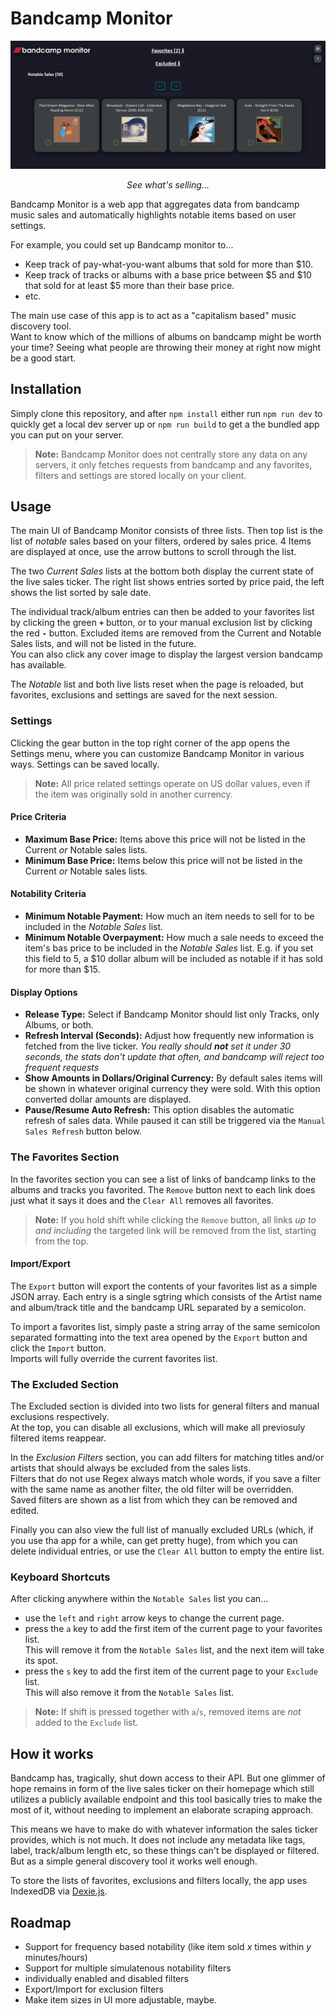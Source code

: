 # Bandcamp Monitor

![UI example](/src/assets/UI_example.png)
<p align="center"><i>See what's selling...</i></p>

Bandcamp Monitor is a web app that aggregates data from bandcamp music sales and automatically highlights notable items based on user settings.  

For example, you could set up Bandcamp monitor to...
* Keep track of pay-what-you-want albums that sold for more than $10.
* Keep track of tracks or albums with a base price between $5 and $10 that sold for at least $5 more than their base price.
* etc.

The main use case of this app is to act as a "capitalism based" music discovery tool.  
Want to know which of the millions of albums on bandcamp might be worth your time? Seeing what people are throwing their money at right now might be a good start.

## Installation
Simply clone this repository, and after `npm install` either run `npm run dev` to quickly get a local dev server up or `npm run build` to get a the bundled app you can put on your server.

>**Note:** Bandcamp Monitor does not centrally store any data on any servers, it only fetches requests from bandcamp and any favorites, filters and settings are stored locally on your client.

## Usage
The main UI of Bandcamp Monitor consists of three lists. Then top list is the list of *notable* sales based on your filters, ordered by sales price. 4 Items are displayed at once, use the arrow buttons to scroll through the list.

The two *Current Sales* lists at the bottom both display the current state of the live sales ticker. The right list shows entries sorted by price paid, the left shows the list sorted by sale date.

The individual track/album entries can then be added to your favorites list by clicking the green **`+`** button, or to your manual exclusion list by clicking the red **`-`** button. Excluded items are removed from the Current and Notable Sales lists, and will not be listed in the future.  
You can also click any cover image to display the largest version bandcamp has available.

The *Notable* list and both live lists reset when the page is reloaded, but favorites, exclusions and settings are saved for the next session.

### Settings
Clicking the gear button in the top right corner of the app opens the Settings menu, where you can customize Bandcamp Monitor in various ways. Settings can be saved locally.
>**Note:** All price related settings operate on US dollar values, even if the item was originally sold in another currency.

#### Price Criteria
* **Maximum Base Price:** Items above this price will not be listed in the Current *or* Notable sales lists.
* **Minimum Base Price:** Items below this price will not be listed in the Current *or* Notable sales lists.
#### Notability Criteria
* **Minimum Notable Payment:** How much an item needs to sell for to be included in the *Notable Sales* list.
* **Minimum Notable Overpayment:** How much a sale needs to exceed the item's bas price to be included in the *Notable Sales* list. E.g. if you set this field to 5, a $10 dollar album will be included as notable if it has sold for more than $15.
#### Display Options
* **Release Type:** Select if Bandcamp Monitor should list only Tracks, only Albums, or both. 
* **Refresh Interval (Seconds):** Adjust how frequently new information is fetched from the live ticker. *You really should **not** set it under 30 seconds, the stats don't update that often, and bandcamp will reject too frequent requests*
* **Show Amounts in Dollars/Original Currency:** By default sales items will be shown in whatever original currency they were sold. With this option converted dollar amounts are displayed.
* **Pause/Resume Auto Refresh:** This option disables the automatic refresh of sales data. While paused it can still be triggered via the `Manual Sales Refresh` button below.

### The Favorites Section
In the favorites section you can see a list of links of bandcamp links to the albums and tracks you favorited. The `Remove` button next to each link does just what it says it does and the `Clear All` removes all favorites.

>**Note:** If you hold shift while clicking the `Remove` button, all links *up to and including* the targeted link will be removed from the list, starting from the top.
#### Import/Export
The `Export` button will export the contents of your favorites list as a simple JSON array. Each entry is a single sgtring which consists of the Artist name and album/track title and the bandcamp URL separated by a semicolon.

To import a favorites list, simply paste a string array of the same semicolon separated formatting into the text area opened by the `Export` button and click the `Import` button.  
Imports will fully override the current favorites list.

### The Excluded Section
The Excluded section is divided into two lists for general filters and manual exclusions respectively.  
At the top, you can disable all exclusions, which will make all previosuly filtered items reappear.

In the *Exclusion Filters* section, you can add filters for matching titles and/or artists that should always be excluded from the sales lists.  
Filters that do not use Regex always match whole words, if you save a filter with the same name as another filter, the old filter will be overridden.  
Saved filters are shown as a list from which they can be removed and edited.

Finally you can also view the full list of manually excluded URLs (which, if you use tha app for a while, can get pretty huge), from which you can delete individual entries, or use the `Clear All` button to empty the entire list.


### Keyboard Shortcuts
After clicking anywhere within the `Notable Sales` list you can...
* use the `left` and `right` arrow keys to change the current page.  
* press the `a` key to add the first item of the current page to your favorites list.  
This will remove it from the `Notable Sales` list, and the next item will take its spot.
* press the `s` key to add the first item of the current page to your `Exclude` list.  
This will also remove it from the `Notable Sales` list.

>**Note:** If shift is pressed together with `a`/`s`, removed items are *not* added to the `Exclude` list.

## How it works
Bandcamp has, tragically, shut down access to their API. But one glimmer of hope remains in form of the live sales ticker on their homepage which still utilizes a publicly available endpoint and this tool basically tries to make the most of it, without needing to implement an elaborate scraping approach.

This means we have to make do with whatever information the sales ticker provides, which is not much. It does not include any metadata like tags, label, track/album length etc, so these things can't be displayed or filtered. But as a simple general discovery tool it works well enough.

To store the lists of favorites, exclusions and filters locally, the app uses IndexedDB via [Dexie.js](https://github.com/dexie/Dexie.js).

## Roadmap
* Support for frequency based notability (like item sold *x* times within *y* minutes/hours)
* Support for multiple simulatenous notability filters
* individually enabled and disabled filters
* Export/Import for exclusion filters
* Make item sizes in UI more adjustable, maybe.
